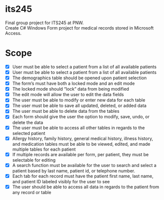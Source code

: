 # its245
Final group project for ITS245 at PNW.<br />
Create C# Windows Form project for medical records stored in Microsoft Access.<br />

# Scope
- [x] User must be able to select a patient from a list of all available patients
- [x] User must be able to select a patient from a list of all available patients
- [x] The demographics table should be opened upon patient selection
- [x] The form’s must have both a locked mode and an edit mode
- [x] The locked mode should “lock” data from being modified
- [x] The edit mode will allow the user to edit the data fields
- [x] The user must be able to modify or enter new data for each table
- [x] The user must be able to save all updated, deleted, or added data
- [x] The user must be able to delete data from the tables
- [x] Each form should give the user the option to modify, save, undo, or delete the data
- [x] The user must be able to access all other tables in regards to the selected patient
- [x] Allergy history, family history, general medical history, illness history, and medication tables must be able to be viewed, edited, and made multiple tables for each patient
- [x] If multiple records are available per form, per patient, they must be selectable for editing
- [x] A search function must be available for the user to search and select a patient based by last name, patient id, or telephone number.
- [x] Each tab for each record must have the patient first name, last name, and patient ID labeled visibly for the user to see
- [x] The user should be able to access all data in regards to the patient from any record or table
